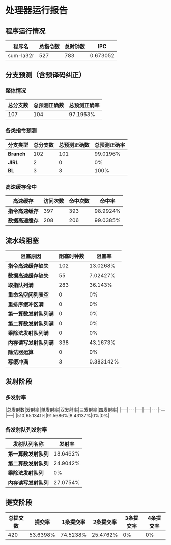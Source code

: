 # 处理器运行报告
## 程序运行情况
|程序名|总指令数|总时钟数|IPC|
|---|---|---|---|
|sum-la32r|527|783|0.673052|

## 分支预测（含预译码纠正）
### 整体情况
|总分支数|总预测正确数|总预测正确率|
|---|---|---|
|107|104|97.1963%|

### 各类指令预测
|分支类型|总分支数|总预测正确数|总预测正确率|
|---|---|---|---|
|**Branch**| 102 | 101 | 99.0196%|
|**JIRL**| 2 | 0 | 0%|
|**BL**| 3 | 3 | 100%|

### 高速缓存命中
|高速缓存|访问次数|命中次数|命中率|
|---|---|---|---|
|**指令高速缓存**| 397 | 393 | 98.9924%|
|**数据高速缓存**| 208 | 206 | 99.0385%|
## 流水线阻塞
|阻塞原因|阻塞时钟数|阻塞率|
|---|---|---|
|**指令高速缓存缺失**| 102 | 13.0268%|
|**数据高速缓存缺失**| 55 | 7.02427%|
|**取指队列满**| 283 | 36.143%|
|**重命名空闲列表空**|0 | 0%|
|**重排序缓冲区满**|0 | 0%|
|**第一算数发射队列满**|0 | 0%|
|**第二算数发射队列满**|0 | 0%|
|**乘除法发射队列满**|0 | 0%|
|**内存读写发射队列满**|338 | 43.1673%|
|**除法器运算**|0 | 0%|
|**写缓冲满**|3 | 0.383142%|

## 发射阶段
### 多发射率
|总发射数|发射率|单发射率|双发射率|三发射率|四发射率|
|---|---|---|---|---|---|---|
|510|65.1341%|91.5686%|8.43137%|0%|0%|

### 各发射队列发射率
|发射队列名称|发射率|
|---|---|
|**第一算数发射队列**|18.6462%|
|**第二算数发射队列**|24.9042%|
|**乘除法发射队列**|0%|
|**内存读写发射队列**|27.0754%|

## 提交阶段
|总提交数|提交率|1条提交率|2条提交率|3条提交率|4条提交率|
|---|---|---|---|---|---|
|420|53.6398%|74.5238%|25.4762%|0%|0%|
